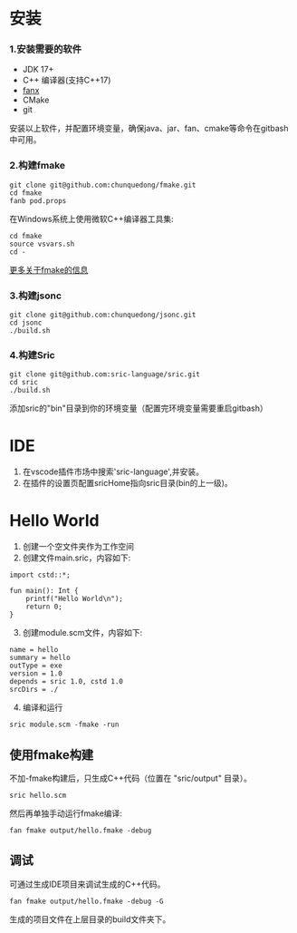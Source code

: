 

# 安装

### 1.安装需要的软件
- JDK 17+
- C++ 编译器(支持C++17)
- [fanx](https://github.com/fanx-dev/fanx/releases)
- CMake
- git

安装以上软件，并配置环境变量，确保java、jar、fan、cmake等命令在gitbash中可用。

### 2.构建fmake
```
git clone git@github.com:chunquedong/fmake.git
cd fmake
fanb pod.props
```

在Windows系统上使用微软C++编译器工具集:
```
cd fmake
source vsvars.sh
cd -
```

[更多关于fmake的信息](https://github.com/chunquedong/fmake)

### 3.构建jsonc
```
git clone git@github.com:chunquedong/jsonc.git
cd jsonc
./build.sh
```

### 4.构建Sric
```
git clone git@github.com:sric-language/sric.git
cd sric
./build.sh
```
添加sric的"bin"目录到你的环境变量（配置完环境变量需要重启gitbash）

# IDE

1. 在vscode插件市场中搜索'sric-language',并安装。
2. 在插件的设置页配置sricHome指向sric目录(bin的上一级)。

# Hello World

1. 创建一个空文件夹作为工作空间
2. 创建文件main.sric，内容如下:
```
import cstd::*;

fun main(): Int {
    printf("Hello World\n");
    return 0;
}

```

3. 创建module.scm文件，内容如下:
```
name = hello
summary = hello
outType = exe
version = 1.0
depends = sric 1.0, cstd 1.0
srcDirs = ./
```

4. 编译和运行
```
sric module.scm -fmake -run
```


## 使用fmake构建

不加-fmake构建后，只生成C++代码（位置在 "sric/output" 目录）。
```
sric hello.scm
```

然后再单独手动运行fmake编译:
```
fan fmake output/hello.fmake -debug
```

## 调试
可通过生成IDE项目来调试生成的C++代码。
```
fan fmake output/hello.fmake -debug -G
```
生成的项目文件在上层目录的build文件夹下。